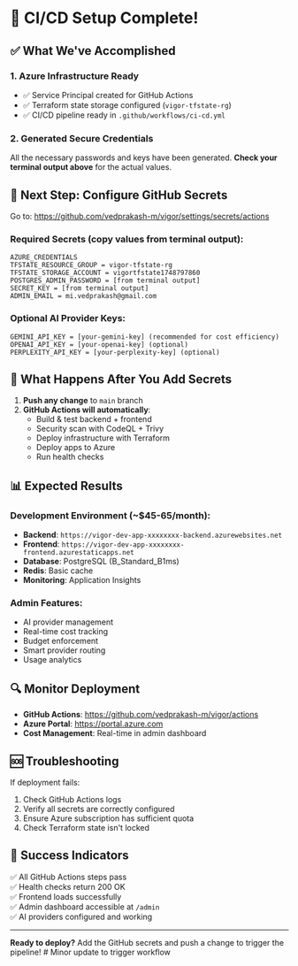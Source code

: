 # 🚀 CI/CD Setup Complete!

## ✅ What We've Accomplished

### 1. Azure Infrastructure Ready
- ✅ Service Principal created for GitHub Actions
- ✅ Terraform state storage configured (`vigor-tfstate-rg`)
- ✅ CI/CD pipeline ready in `.github/workflows/ci-cd.yml`

### 2. Generated Secure Credentials
All the necessary passwords and keys have been generated. **Check your terminal output above** for the actual values.

## 🔑 Next Step: Configure GitHub Secrets

Go to: https://github.com/vedprakash-m/vigor/settings/secrets/actions

### Required Secrets (copy values from terminal output):

```
AZURE_CREDENTIALS
TFSTATE_RESOURCE_GROUP = vigor-tfstate-rg  
TFSTATE_STORAGE_ACCOUNT = vigortfstate1748797860
POSTGRES_ADMIN_PASSWORD = [from terminal output]
SECRET_KEY = [from terminal output] 
ADMIN_EMAIL = mi.vedprakash@gmail.com
```

### Optional AI Provider Keys:
```
GEMINI_API_KEY = [your-gemini-key] (recommended for cost efficiency)
OPENAI_API_KEY = [your-openai-key] (optional)
PERPLEXITY_API_KEY = [your-perplexity-key] (optional)
```

## 🎯 What Happens After You Add Secrets

1. **Push any change** to `main` branch
2. **GitHub Actions will automatically**:
   - Build & test backend + frontend
   - Security scan with CodeQL + Trivy
   - Deploy infrastructure with Terraform
   - Deploy apps to Azure
   - Run health checks

## 📊 Expected Results

### Development Environment (~$45-65/month):
- **Backend**: `https://vigor-dev-app-xxxxxxxx-backend.azurewebsites.net`
- **Frontend**: `https://vigor-dev-app-xxxxxxxx-frontend.azurestaticapps.net`
- **Database**: PostgreSQL (B_Standard_B1ms)
- **Redis**: Basic cache
- **Monitoring**: Application Insights

### Admin Features:
- AI provider management
- Real-time cost tracking
- Budget enforcement
- Smart provider routing
- Usage analytics

## 🔍 Monitor Deployment

- **GitHub Actions**: https://github.com/vedprakash-m/vigor/actions
- **Azure Portal**: https://portal.azure.com
- **Cost Management**: Real-time in admin dashboard

## 🆘 Troubleshooting

If deployment fails:
1. Check GitHub Actions logs
2. Verify all secrets are correctly configured
3. Ensure Azure subscription has sufficient quota
4. Check Terraform state isn't locked

## 🎉 Success Indicators

✅ All GitHub Actions steps pass  
✅ Health checks return 200 OK  
✅ Frontend loads successfully  
✅ Admin dashboard accessible at `/admin`  
✅ AI providers configured and working  

---

**Ready to deploy?** Add the GitHub secrets and push a change to trigger the pipeline! # Minor update to trigger workflow
